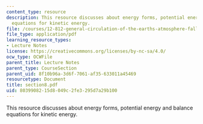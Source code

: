 ```yaml
---
content_type: resource
description: This resource discusses about energy forms, potential energy and balance
  equations for kinetic energy.
file: /courses/12-812-general-circulation-of-the-earths-atmosphere-fall-2005/8039908215d8049c2fe3295d7a29b100_section8.pdf
file_type: application/pdf
learning_resource_types:
- Lecture Notes
license: https://creativecommons.org/licenses/by-nc-sa/4.0/
ocw_type: OCWFile
parent_title: Lecture Notes
parent_type: CourseSection
parent_uid: 8f10b96a-3d6f-7061-af35-633011a45469
resourcetype: Document
title: section8.pdf
uid: 80399082-15d8-049c-2fe3-295d7a29b100
---
```

This resource discusses about energy forms, potential energy and balance equations for kinetic energy.